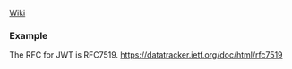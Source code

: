 [Wiki](https://en.wikipedia.org/wiki/Request_for_Comments)
### Example
The RFC for JWT is RFC7519. https://datatracker.ietf.org/doc/html/rfc7519